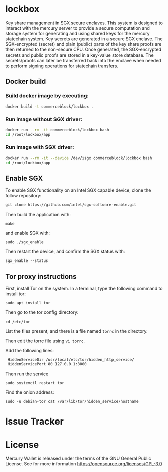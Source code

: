 # lockbox
Key share management in SGX secure enclaves. This system is designed to interact with the mercury server to provide a secure computation and storage system for generating and using shared keys for the mercury statechain system. Key secrets are generated in a secure SGX enclave. The SGX-encrypted (secret) and plain (public) parts of the key share proofs are then returned to the non-secure CPU. Once generated, the SGX-encrypted secrets and public proofs are stored in a key-value store database. The secrets/proofs can later be transferred back into the enclave when needed to perform signing operations for statechain transfers.

## Docker build

### Build docker image by executing:
```bash
docker build -t commerceblock/lockbox .
```

### Run image without SGX driver:
```bash
docker run --rm -it commerceblock/lockbox bash
cd /root/lockbox/app
```

### Run image with SGX driver:
```bash
docker run --rm -it --device /dev/isgx commerceblock/lockbox bash
cd /root/lockbox/app
```

## Enable SGX

To enable SGX functionality on an Intel SGX capable device, clone the follow repository:
```
git clone https://github.com/intel/sgx-software-enable.git
```
Then build the application with:
```
make
```
and enable SGX with:
```
sudo ./sgx_enable
```
Then restart the device, and confirm the SGX status with:
```
sgx_enable --status
```

## Tor proxy instructions

First, install Tor on the system. In a terminal, type the following command to install tor:

```
sudo apt install tor
```

Then go to the tor config directory:

```
cd /etc/tor
```

List the files present, and there is a file named `torrc` in the directory.

Then edit the torrc file using `vi torrc`.

Add the following lines:

```
 HiddenServiceDir /usr/local/etc/tor/hidden_http_service/
 HiddenServicePort 80 127.0.0.1:8000
```

Then run the service

```
sudo systemctl restart tor
```

Find the onion address:

```
sudo -u debian-tor cat /var/lib/tor/hidden_service/hostname
```

# Issue Tracker

# License 

Mercury Wallet is released under the terms of the GNU General Public License. See for more information https://opensource.org/licenses/GPL-3.0
